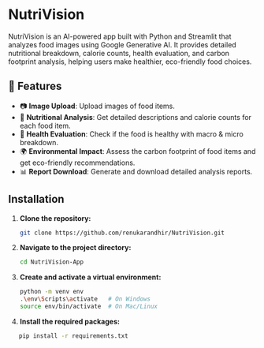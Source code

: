 # NutriVision
NutriVision is an AI-powered app built with Python and Streamlit that analyzes food images using Google Generative AI. It provides detailed nutritional breakdown, calorie counts, health evaluation, and carbon footprint analysis, helping users make healthier, eco-friendly food choices.

## 🚀 Features  
- 📷 **Image Upload**: Upload images of food items.  
- 🍏 **Nutritional Analysis**: Get detailed descriptions and calorie counts for each food item.  
- 💪 **Health Evaluation**: Check if the food is healthy with macro & micro breakdown.  
- 🌍 **Environmental Impact**: Assess the carbon footprint of food items and get eco-friendly recommendations.  
- 📊 **Report Download**: Generate and download detailed analysis reports.  

##  Installation
1. **Clone the repository:**
   ```bash
   git clone https://github.com/renukarandhir/NutriVision.git

2. **Navigate to the project directory:**
   ```bash
   cd NutriVision-App

3. **Create and activate a virtual environment:**
      ```bash
      python -m venv env
      .\env\Scripts\activate   # On Windows
      source env/bin/activate  # On Mac/Linux

4. **Install the required packages:**
```bash
   pip install -r requirements.txt








